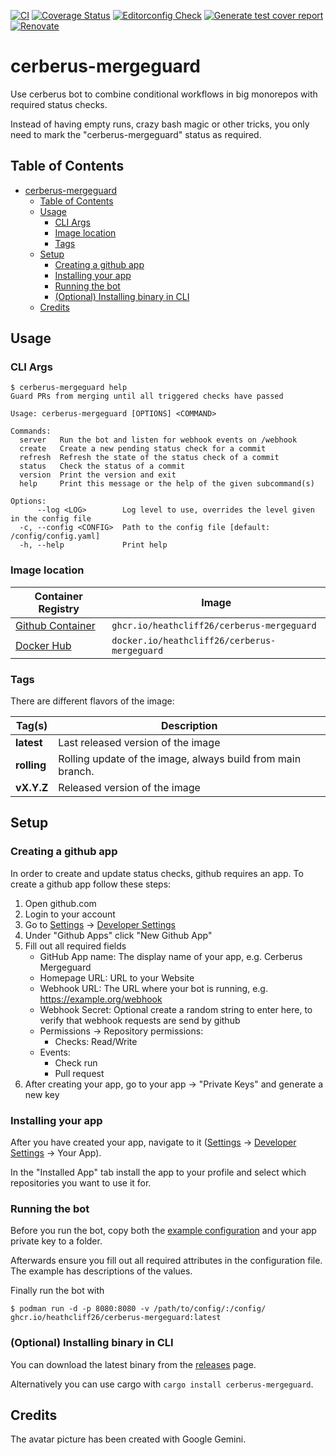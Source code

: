 [![CI](https://github.com/heathcliff26/cerberus-mergeguard/actions/workflows/ci.yaml/badge.svg?event=push)](https://github.com/heathcliff26/cerberus-mergeguard/actions/workflows/ci.yaml)
[![Coverage Status](https://coveralls.io/repos/github/heathcliff26/cerberus-mergeguard/badge.svg)](https://coveralls.io/github/heathcliff26/cerberus-mergeguard)
[![Editorconfig Check](https://github.com/heathcliff26/cerberus-mergeguard/actions/workflows/editorconfig-check.yaml/badge.svg?event=push)](https://github.com/heathcliff26/cerberus-mergeguard/actions/workflows/editorconfig-check.yaml)
[![Generate test cover report](https://github.com/heathcliff26/cerberus-mergeguard/actions/workflows/coverprofiles.yaml/badge.svg)](https://github.com/heathcliff26/cerberus-mergeguard/actions/workflows/coverprofiles.yaml)
[![Renovate](https://github.com/heathcliff26/cerberus-mergeguard/actions/workflows/renovate.yaml/badge.svg)](https://github.com/heathcliff26/cerberus-mergeguard/actions/workflows/renovate.yaml)

# cerberus-mergeguard

Use cerberus bot to combine conditional workflows in big monorepos with required status checks.

Instead of having empty runs, crazy bash magic or other tricks, you only need to mark the "cerberus-mergeguard" status as required.

## Table of Contents

- [cerberus-mergeguard](#cerberus-mergeguard)
  - [Table of Contents](#table-of-contents)
  - [Usage](#usage)
    - [CLI Args](#cli-args)
    - [Image location](#image-location)
    - [Tags](#tags)
  - [Setup](#setup)
    - [Creating a github app](#creating-a-github-app)
    - [Installing your app](#installing-your-app)
    - [Running the bot](#running-the-bot)
    - [(Optional) Installing binary in CLI](#optional-installing-binary-in-cli)
  - [Credits](#credits)

## Usage

### CLI Args
```ignore
$ cerberus-mergeguard help
Guard PRs from merging until all triggered checks have passed

Usage: cerberus-mergeguard [OPTIONS] <COMMAND>

Commands:
  server   Run the bot and listen for webhook events on /webhook
  create   Create a new pending status check for a commit
  refresh  Refresh the state of the status check of a commit
  status   Check the status of a commit
  version  Print the version and exit
  help     Print this message or the help of the given subcommand(s)

Options:
      --log <LOG>        Log level to use, overrides the level given in the config file
  -c, --config <CONFIG>  Path to the config file [default: /config/config.yaml]
  -h, --help             Print help
```

### Image location

| Container Registry                                                                                       | Image                                        |
| -------------------------------------------------------------------------------------------------------- | -------------------------------------------- |
| [Github Container](https://github.com/users/heathcliff26/packages/container/package/cerberus-mergeguard) | `ghcr.io/heathcliff26/cerberus-mergeguard`   |
| [Docker Hub](https://hub.docker.com/r/heathcliff26/cerberus-mergeguard)                                  | `docker.io/heathcliff26/cerberus-mergeguard` |

### Tags

There are different flavors of the image:

| Tag(s)      | Description                                                 |
| ----------- | ----------------------------------------------------------- |
| **latest**  | Last released version of the image                          |
| **rolling** | Rolling update of the image, always build from main branch. |
| **vX.Y.Z**  | Released version of the image                               |

## Setup

### Creating a github app

In order to create and update status checks, github requires an app. To create a github app follow these steps:
1. Open github.com
2. Login to your account
3. Go to [Settings](https://github.com/settings/profile) -> [Developer Settings](https://github.com/settings/apps)
4. Under "Github Apps" click "New Github App"
5. Fill out all required fields
   - GitHub App name: The display name of your app, e.g. Cerberus Mergeguard
   - Homepage URL: URL to your Website
   - Webhook URL: The URL where your bot is running, e.g. <https://example.org/webhook>
   - Webhook Secret: Optional create a random string to enter here, to verify that webhook requests are send by github
   - Permissions -> Repository permissions:
     - Checks: Read/Write
   - Events:
     - Check run
     - Pull request
6. After creating your app, go to your app -> "Private Keys" and generate a new key

### Installing your app

After you have created your app, navigate to it ([Settings](https://github.com/settings/profile) -> [Developer Settings](https://github.com/settings/apps) -> Your App).

In the "Installed App" tab install the app to your profile and select which repositories you want to use it for.

### Running the bot

Before you run the bot, copy both the [example configuration](examples/config.yaml) and your app private key to a folder.

Afterwards ensure you fill out all required attributes in the configuration file. The example has descriptions of the values.

Finally run the bot with
```ignore
$ podman run -d -p 8080:8080 -v /path/to/config/:/config/ ghcr.io/heathcliff26/cerberus-mergeguard:latest
```

### (Optional) Installing binary in CLI

You can download the latest binary from the [releases](https://github.com/heathcliff26/cerberus-mergeguard/releases/latest) page.

Alternatively you can use cargo with `cargo install cerberus-mergeguard`.

## Credits

The avatar picture has been created with Google Gemini.
